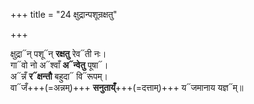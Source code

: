 +++
title = "24 क्षुद्रान्पशून्रक्षतु"

+++

क्षुद्रा᳓न् पशू᳓न् **रक्षतु** रेव᳓ती नः।  
गा᳓वो नो अ᳓श्वाँ **अ᳓न्वेतु** पूषा᳓।  
अ᳓न्नँ **र᳓क्षन्तौ** बहुदा᳓ वि᳓रूपम्।  
वा᳓जँ+++(=अन्नम्)+++ **सनुताय्ँ**+++(=दत्ताम्)+++ य᳓जमानाय यज्ञ᳓म्॥  
